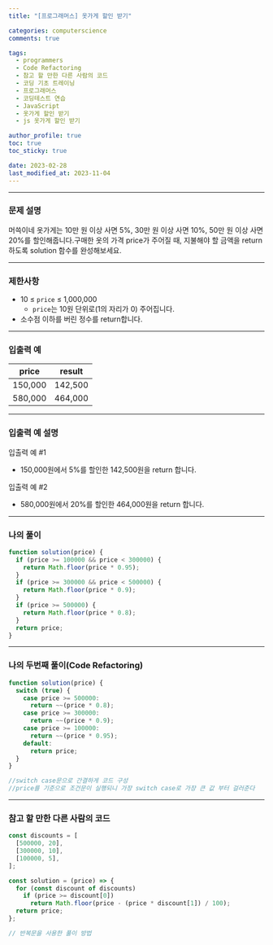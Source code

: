 ```yaml
---
title: "[프로그래머스] 옷가게 할인 받기"

categories: computerscience
comments: true

tags:
  - programmers
  - Code Refactoring
  - 참고 할 만한 다른 사람의 코드
  - 코딩 기초 트레이닝
  - 프로그래머스
  - 코딩테스트 연습
  - JavaScript
  - 옷가게 할인 받기
  - js 옷가게 할인 받기

author_profile: true
toc: true
toc_sticky: true

date: 2023-02-28
last_modified_at: 2023-11-04
---
```


---

### 문제 설명

머쓱이네 옷가게는 10만 원 이상 사면 5%, 30만 원 이상 사면 10%, 50만 원 이상 사면 20%를 할인해줍니다.구매한 옷의 가격 price가 주어질 때, 지불해야 할 금액을 return 하도록 solution 함수를 완성해보세요.

---

### 제한사항

- 10 ≤ `price` ≤ 1,000,000
  - `price`는 10원 단위로(1의 자리가 0) 주어집니다.
- 소수점 이하를 버린 정수를 return합니다.

---

### 입출력 예

| price   | result  |
| ------- | ------- |
| 150,000 | 142,500 |
| 580,000 | 464,000 |

---

### 입출력 예 설명

입출력 예 #1

- 150,000원에서 5%를 할인한 142,500원을 return 합니다.

입출력 예 #2

- 580,000원에서 20%를 할인한 464,000원을 return 합니다.

---

### 나의 풀이

```jsx
function solution(price) {
  if (price >= 100000 && price < 300000) {
    return Math.floor(price * 0.95);
  }
  if (price >= 300000 && price < 500000) {
    return Math.floor(price * 0.9);
  }
  if (price >= 500000) {
    return Math.floor(price * 0.8);
  }
  return price;
}
```

---

### 나의 두번째 풀이(Code Refactoring)

```jsx
function solution(price) {
  switch (true) {
    case price >= 500000:
      return ~~(price * 0.8);
    case price >= 300000:
      return ~~(price * 0.9);
    case price >= 100000:
      return ~~(price * 0.95);
    default:
      return price;
  }
}

//switch case문으로 간결하게 코드 구성
//price를 기준으로 조건문이 실행되니 가장 switch case로 가장 큰 값 부터 걸러준다
```

---

### 참고 할 만한 다른 사람의 코드

```jsx
const discounts = [
  [500000, 20],
  [300000, 10],
  [100000, 5],
];

const solution = (price) => {
  for (const discount of discounts)
    if (price >= discount[0])
      return Math.floor(price - (price * discount[1]) / 100);
  return price;
};

// 반복문을 사용한 풀이 방법
```
